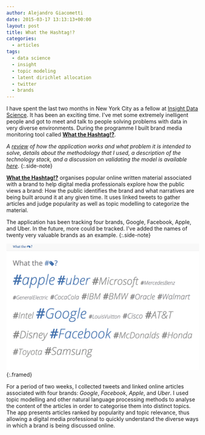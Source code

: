 ```yaml
---
author: Alejandro Giacometti
date: 2015-03-17 13:13:13+00:00
layout: post
title: What the Hashtag!?
categories:
  - articles
tags:
  - data science
  - insight
  - topic modeling
  - latent dirichlet allocation
  - twitter
  - brands
---
```


I have spent the last two months in New York City as a fellow at [Insight Data Science]. It has been an exciting time. I've met some extremely inelligent people and got to meet and talk to people solving problems with data in very diverse environments. During the programme I built brand media monitoring tool called **[What the Hashtag!?][wth]**.


*A [review][] of how the application works and what problem it is intended to solve, details about the methodology that I used, a description of the technology stack, and a discussion on validating the model is available [here][review]*.
{:.side-note}

**[What the Hashtag!?][wth]** organises popular online written material associated with a brand to help digital media professionals explore how the public views a brand: How the public identifies the brand and what narratives are being built around it at any given time. It uses linked tweets to gather articles and judge popularity as well as topic modelling to categorize the material.

The application has been tracking four brands, Google, Facebook, Apple, and Uber. In the future, more could be tracked. I've added the names of twenty very valuable brands as an example.
{:.side-note}

[![The application has been tracking four brands, Google, Facebook, Apple, and Uber. In the future, more could be tracked. I've added the names of twenty very valuable brands as an example.][tagcloud]][wth]
{:.framed}


For a period of two weeks, I collected tweets and linked online articles associated with four brands: *Google*, *Facebook*, *Apple*, and *Uber*. I used topic modelling and other natural language processing methods to analyse the content of the articles in order to categorise them into distinct topics. The app presents articles ranked by popularity and topic relevance, thus allowing a digital media professional to quickly understand the diverse ways in which a brand is being discussed online.

[tagcloud]: /images/tagcloud.png "Brands TagCloud"

[Insight Data Science]: http://insightdatascience.com/ "Insight Data Science"
[wth]: http://wth.giacometti.me "What the Hashtag!?"
[review]: http://wth.giacometti.me/about "What the Hashtag!?"
